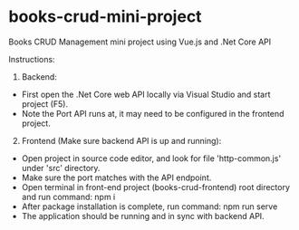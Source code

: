 # books-crud-mini-project
Books CRUD Management mini project using Vue.js and .Net Core API

Instructions:
  1) Backend:
  - First open the .Net Core web API locally via Visual Studio and start project (F5).
  - Note the Port API runs at, it may need to be configured in the frontend project.
 
  2) Frontend (Make sure backend API is up and running):
  - Open project in source code editor, and look for file 'http-common.js' under 'src' directory.
  - Make sure the port matches with the API endpoint.
  - Open terminal in front-end project (books-crud-frontend) root directory and run command: npm i
  - After package installation is complete, run command: npm run serve
  - The application should be running and in sync with backend API.
